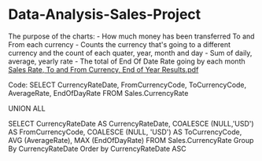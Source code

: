 # Data-Analysis-Sales-Project
The purpose of the charts: - How much money has been transferred To and From each currency -  Counts the currency that's going to a different currency and the count of each quater, year, month and day - Sum of daily, average, yearly rate - The total of End Of Date Rate going by each month
[Sales Rate, To and From Currency, End of Year Results.pdf](https://github.com/user-attachments/files/22199097/Sales.Rate.To.and.From.Currency.End.of.Year.Results.pdf)

Code:
SELECT
CurrencyRateDate,
FromCurrencyCode,
ToCurrencyCode,
AverageRate,
EndOfDayRate
FROM Sales.CurrencyRate

UNION ALL

SELECT
CurrencyRateDate AS CurrencyRateDate,
COALESCE (NULL,'USD') AS FromCurrencyCode,
COALESCE (NULL, 'USD') AS ToCurrencyCode,
AVG (AverageRate),
MAX (EndOfDayRate)
FROM Sales.CurrencyRate
Group By 
CurrencyRateDate
Order by CurrencyRateDate ASC
